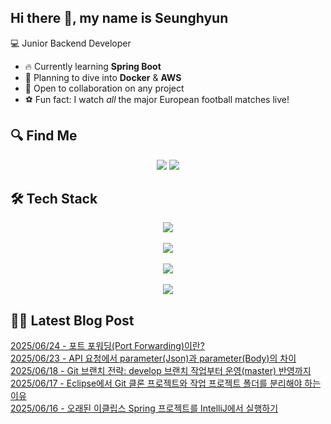 

## Hi there 👋, my name is Seunghyun

💻 Junior Backend Developer

- 🔥 Currently learning **Spring Boot**
- 🌊 Planning to dive into **Docker** & **AWS**
- 🤝 Open to collaboration on any project
- ⚽ Fun fact: I watch *all* the major European football matches live!

## 🔍 Find Me

<p align="center">
  <a href="https://cojoop.tistory.com"><img src="https://img.shields.io/badge/Tech Blog-000000?style=for-the-badge&logo=tistory&logoColor=white&link=https://winn-dev.tistory.com/"/></a>
  <a href="mailto:tmdgus8779@gmail.com"><img src="https://img.shields.io/badge/Gmail-d14836?style=for-the-badge&logo=Gmail&logoColor=white&link=mailto:tmdgus8779@gmail.com"/></a>
</p>

## 🛠️ Tech Stack

<div align="center">
  <img src="https://go-skill-icons.vercel.app/api/icons?i=html,css,bootstrap,js,jquery" />
</div>
&nbsp;
<div align="center">
  <img src="https://go-skill-icons.vercel.app/api/icons?i=py,java,flask,spring,mysql,oracle" />
</div>
&nbsp;
<div align="center">
  <img src="https://skillicons.dev/icons?i=docker,git,github,ubuntu" />
</div>
&nbsp;
<div align="center">
  <img src="https://go-skill-icons.vercel.app/api/icons?i=dbeaver,eclipse,idea,vscode,vim" />
</div>

## ✍🏻 Latest Blog Post

[2025/06/24 - 포트 포워딩(Port Forwarding)이란?](https://cojoop.tistory.com/entry/%ED%8F%AC%ED%8A%B8-%ED%8F%AC%EC%9B%8C%EB%94%A9Port-Forwarding%EC%9D%B4%EB%9E%80) <br/>
[2025/06/23 - API 요청에서 parameter(Json)과 parameter(Body)의 차이](https://cojoop.tistory.com/entry/API-%EC%9A%94%EC%B2%AD%EC%97%90%EC%84%9C-parameterJson%EA%B3%BC-parameterBody%EC%9D%98-%EC%B0%A8%EC%9D%B4) <br/>
[2025/06/18 - Git 브랜치 전략: develop 브랜치 작업부터 운영(master) 반영까지](https://cojoop.tistory.com/entry/Git-%EB%B8%8C%EB%9E%9C%EC%B9%98-%EC%A0%84%EB%9E%B5-develop-%EB%B8%8C%EB%9E%9C%EC%B9%98-%EC%9E%91%EC%97%85%EB%B6%80%ED%84%B0-%EC%9A%B4%EC%98%81master-%EB%B0%98%EC%98%81%EA%B9%8C%EC%A7%80) <br/>
[2025/06/17 - Eclipse에서 Git 클론 프로젝트와 작업 프로젝트 폴더를 분리해야 하는 이유](https://cojoop.tistory.com/entry/Eclipse%EC%97%90%EC%84%9C-Git-%ED%81%B4%EB%A1%A0-%ED%94%84%EB%A1%9C%EC%A0%9D%ED%8A%B8%EC%99%80-%EC%9E%91%EC%97%85-%ED%94%84%EB%A1%9C%EC%A0%9D%ED%8A%B8-%ED%8F%B4%EB%8D%94%EB%A5%BC-%EB%B6%84%EB%A6%AC%ED%95%B4%EC%95%BC-%ED%95%98%EB%8A%94-%EC%9D%B4%EC%9C%A0) <br/>
[2025/06/16 - 오래된 이클립스 Spring 프로젝트를 IntelliJ에서 실행하기](https://cojoop.tistory.com/entry/%EC%98%A4%EB%9E%98%EB%90%9C-%EC%9D%B4%ED%81%B4%EB%A6%BD%EC%8A%A4-Spring-%ED%94%84%EB%A1%9C%EC%A0%9D%ED%8A%B8%EB%A5%BC-IntelliJ%EC%97%90%EC%84%9C-%EC%8B%A4%ED%96%89%ED%95%98%EA%B8%B0) <br/>
